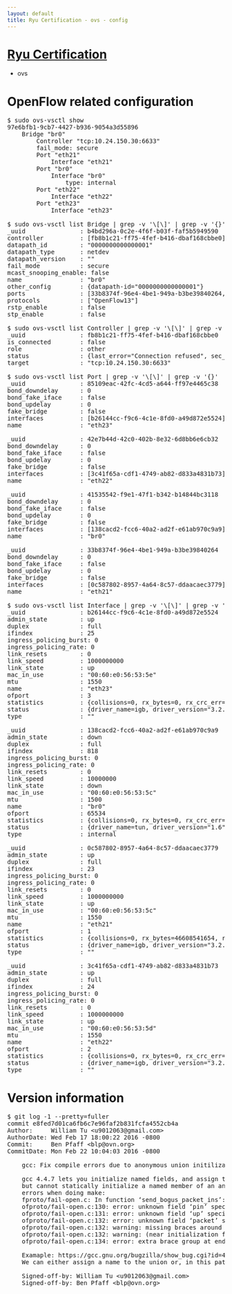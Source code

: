 ```yaml
---
layout: default
title: Ryu Certification - ovs - config
---
```

# [Ryu Certification](http://osrg.github.io/ryu/certification.html)
* ovs 

# OpenFlow related configuration
<pre>
$ sudo ovs-vsctl show
97e6bfb1-9cb7-4427-b936-9054a3d55896
    Bridge "br0"
        Controller "tcp:10.24.150.30:6633"
        fail_mode: secure
        Port "eth21"
            Interface "eth21"
        Port "br0"
            Interface "br0"
                type: internal
        Port "eth22"
            Interface "eth22"
        Port "eth23"
            Interface "eth23"

$ sudo ovs-vsctl list Bridge | grep -v '\[\]' | grep -v '{}'
_uuid               : b4bd296a-0c2e-4f6f-b03f-faf5b5949590
controller          : [fb8b1c21-ff75-4fef-b416-dbaf168cbbe0]
datapath_id         : "0000000000000001"
datapath_type       : netdev
datapath_version    : "<built-in>"
fail_mode           : secure
mcast_snooping_enable: false
name                : "br0"
other_config        : {datapath-id="0000000000000001"}
ports               : [33b8374f-96e4-4be1-949a-b3be39840264, 41535542-f9e1-47f1-b342-b14844bc3118, 42e7b44d-42c0-402b-8e32-6d8bb6e6cb32, 85109eac-42fc-4cd5-a644-ff97e4465c38]
protocols           : ["OpenFlow13"]
rstp_enable         : false
stp_enable          : false

$ sudo ovs-vsctl list Controller | grep -v '\[\]' | grep -v '{}'
_uuid               : fb8b1c21-ff75-4fef-b416-dbaf168cbbe0
is_connected        : false
role                : other
status              : {last_error="Connection refused", sec_since_connect="662", sec_since_disconnect="0", state=BACKOFF}
target              : "tcp:10.24.150.30:6633"

$ sudo ovs-vsctl list Port | grep -v '\[\]' | grep -v '{}'
_uuid               : 85109eac-42fc-4cd5-a644-ff97e4465c38
bond_downdelay      : 0
bond_fake_iface     : false
bond_updelay        : 0
fake_bridge         : false
interfaces          : [b26144cc-f9c6-4c1e-8fd0-a49d872e5524]
name                : "eth23"

_uuid               : 42e7b44d-42c0-402b-8e32-6d8bb6e6cb32
bond_downdelay      : 0
bond_fake_iface     : false
bond_updelay        : 0
fake_bridge         : false
interfaces          : [3c41f65a-cdf1-4749-ab82-d833a4831b73]
name                : "eth22"

_uuid               : 41535542-f9e1-47f1-b342-b14844bc3118
bond_downdelay      : 0
bond_fake_iface     : false
bond_updelay        : 0
fake_bridge         : false
interfaces          : [138cacd2-fcc6-40a2-ad2f-e61ab970c9a9]
name                : "br0"

_uuid               : 33b8374f-96e4-4be1-949a-b3be39840264
bond_downdelay      : 0
bond_fake_iface     : false
bond_updelay        : 0
fake_bridge         : false
interfaces          : [0c587802-8957-4a64-8c57-ddaacaec3779]
name                : "eth21"

$ sudo ovs-vsctl list Interface | grep -v '\[\]' | grep -v '{}'
_uuid               : b26144cc-f9c6-4c1e-8fd0-a49d872e5524
admin_state         : up
duplex              : full
ifindex             : 25
ingress_policing_burst: 0
ingress_policing_rate: 0
link_resets         : 0
link_speed          : 1000000000
link_state          : up
mac_in_use          : "00:60:e0:56:53:5e"
mtu                 : 1550
name                : "eth23"
ofport              : 3
statistics          : {collisions=0, rx_bytes=0, rx_crc_err=0, rx_dropped=0, rx_errors=0, rx_frame_err=0, rx_over_err=0, rx_packets=0, tx_bytes=9626532000, tx_dropped=0, tx_errors=0, tx_packets=6417688}
status              : {driver_name=igb, driver_version="3.2.10-k", firmware_version="2.10-9"}
type                : ""

_uuid               : 138cacd2-fcc6-40a2-ad2f-e61ab970c9a9
admin_state         : down
duplex              : full
ifindex             : 818
ingress_policing_burst: 0
ingress_policing_rate: 0
link_resets         : 0
link_speed          : 10000000
link_state          : down
mac_in_use          : "00:60:e0:56:53:5c"
mtu                 : 1500
name                : "br0"
ofport              : 65534
statistics          : {collisions=0, rx_bytes=0, rx_crc_err=0, rx_dropped=0, rx_errors=0, rx_frame_err=0, rx_over_err=0, rx_packets=0, tx_bytes=0, tx_dropped=0, tx_errors=0, tx_packets=0}
status              : {driver_name=tun, driver_version="1.6", firmware_version="N/A"}
type                : internal

_uuid               : 0c587802-8957-4a64-8c57-ddaacaec3779
admin_state         : up
duplex              : full
ifindex             : 23
ingress_policing_burst: 0
ingress_policing_rate: 0
link_resets         : 0
link_speed          : 1000000000
link_state          : up
mac_in_use          : "00:60:e0:56:53:5c"
mtu                 : 1550
name                : "eth21"
ofport              : 1
statistics          : {collisions=0, rx_bytes=46608541654, rx_crc_err=0, rx_dropped=0, rx_errors=0, rx_frame_err=0, rx_over_err=0, rx_packets=31145758, tx_bytes=0, tx_dropped=0, tx_errors=0, tx_packets=0}
status              : {driver_name=igb, driver_version="3.2.10-k", firmware_version="2.10-9"}
type                : ""

_uuid               : 3c41f65a-cdf1-4749-ab82-d833a4831b73
admin_state         : up
duplex              : full
ifindex             : 24
ingress_policing_burst: 0
ingress_policing_rate: 0
link_resets         : 0
link_speed          : 1000000000
link_state          : up
mac_in_use          : "00:60:e0:56:53:5d"
mtu                 : 1550
name                : "eth22"
ofport              : 2
statistics          : {collisions=0, rx_bytes=0, rx_crc_err=0, rx_dropped=0, rx_errors=0, rx_frame_err=0, rx_over_err=0, rx_packets=0, tx_bytes=31173075352, tx_dropped=0, tx_errors=0, tx_packets=20815811}
status              : {driver_name=igb, driver_version="3.2.10-k", firmware_version="2.10-9"}
type                : ""
</pre>

# Version information
<pre>
$ git log -1 --pretty=fuller
commit e8fed7d01ca6fb6c7e96faf2b831fcfa4552cb4a
Author:     William Tu &lt;u9012063@gmail.com&gt;
AuthorDate: Wed Feb 17 18:00:22 2016 -0800
Commit:     Ben Pfaff &lt;blp@ovn.org&gt;
CommitDate: Mon Feb 22 10:04:03 2016 -0800

    gcc: Fix compile errors due to anonymous union initilization.
    
    gcc 4.4.7 lets you initialize named fields, and assign to anonymous union members,
    but cannot statically initialize a named member of an anonymous union. This causes
    errors when doing make:
    fproto/fail-open.c: In function ‘send_bogus_packet_ins’:
    ofproto/fail-open.c:130: error: unknown field ‘pin’ specified in initializer
    ofproto/fail-open.c:131: error: unknown field ‘up’ specified in initializer
    ofproto/fail-open.c:132: error: unknown field ‘packet’ specified in initializer
    ofproto/fail-open.c:132: warning: missing braces around initializer
    ofproto/fail-open.c:132: warning: &#40;near initialization for ‘am.&lt;anonymous&gt;.pin.up’&#41;
    ofproto/fail-open.c:134: error: extra brace group at end of initializer
    
    Examaple: https://gcc.gnu.org/bugzilla/show_bug.cgi?id=42875
    We can either assign a name to the union or, in this patch, remove the unnecessary union.
    
    Signed-off-by: William Tu &lt;u9012063@gmail.com&gt;
    Signed-off-by: Ben Pfaff &lt;blp@ovn.org&gt;
</pre>
